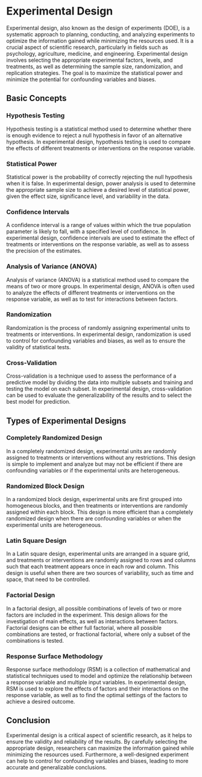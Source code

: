 # Experimental Design

Experimental design, also known as the design of experiments (DOE), is a systematic approach to planning, conducting, and analyzing experiments to optimize the information gained while minimizing the resources used. It is a crucial aspect of scientific research, particularly in fields such as psychology, agriculture, medicine, and engineering. Experimental design involves selecting the appropriate experimental factors, levels, and treatments, as well as determining the sample size, randomization, and replication strategies. The goal is to maximize the statistical power and minimize the potential for confounding variables and biases.

## Basic Concepts

### Hypothesis Testing

Hypothesis testing is a statistical method used to determine whether there is enough evidence to reject a null hypothesis in favor of an alternative hypothesis. In experimental design, hypothesis testing is used to compare the effects of different treatments or interventions on the response variable.

### Statistical Power

Statistical power is the probability of correctly rejecting the null hypothesis when it is false. In experimental design, power analysis is used to determine the appropriate sample size to achieve a desired level of statistical power, given the effect size, significance level, and variability in the data.

### Confidence Intervals

A confidence interval is a range of values within which the true population parameter is likely to fall, with a specified level of confidence. In experimental design, confidence intervals are used to estimate the effect of treatments or interventions on the response variable, as well as to assess the precision of the estimates.

### Analysis of Variance (ANOVA)

Analysis of variance (ANOVA) is a statistical method used to compare the means of two or more groups. In experimental design, ANOVA is often used to analyze the effects of different treatments or interventions on the response variable, as well as to test for interactions between factors.

### Randomization

Randomization is the process of randomly assigning experimental units to treatments or interventions. In experimental design, randomization is used to control for confounding variables and biases, as well as to ensure the validity of statistical tests.

### Cross-Validation

Cross-validation is a technique used to assess the performance of a predictive model by dividing the data into multiple subsets and training and testing the model on each subset. In experimental design, cross-validation can be used to evaluate the generalizability of the results and to select the best model for prediction.

## Types of Experimental Designs

### Completely Randomized Design

In a completely randomized design, experimental units are randomly assigned to treatments or interventions without any restrictions. This design is simple to implement and analyze but may not be efficient if there are confounding variables or if the experimental units are heterogeneous.

### Randomized Block Design

In a randomized block design, experimental units are first grouped into homogeneous blocks, and then treatments or interventions are randomly assigned within each block. This design is more efficient than a completely randomized design when there are confounding variables or when the experimental units are heterogeneous.

### Latin Square Design

In a Latin square design, experimental units are arranged in a square grid, and treatments or interventions are randomly assigned to rows and columns such that each treatment appears once in each row and column. This design is useful when there are two sources of variability, such as time and space, that need to be controlled.

### Factorial Design

In a factorial design, all possible combinations of levels of two or more factors are included in the experiment. This design allows for the investigation of main effects, as well as interactions between factors. Factorial designs can be either full factorial, where all possible combinations are tested, or fractional factorial, where only a subset of the combinations is tested.

### Response Surface Methodology

Response surface methodology (RSM) is a collection of mathematical and statistical techniques used to model and optimize the relationship between a response variable and multiple input variables. In experimental design, RSM is used to explore the effects of factors and their interactions on the response variable, as well as to find the optimal settings of the factors to achieve a desired outcome.

## Conclusion

Experimental design is a critical aspect of scientific research, as it helps to ensure the validity and reliability of the results. By carefully selecting the appropriate design, researchers can maximize the information gained while minimizing the resources used. Furthermore, a well-designed experiment can help to control for confounding variables and biases, leading to more accurate and generalizable conclusions.
